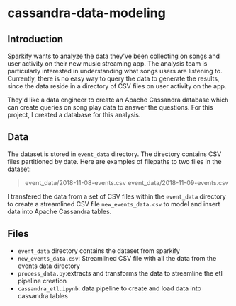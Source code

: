 # cassandra-data-modeling

## Introduction
Sparkify wants to analyze the data they've been collecting on songs and user activity on their new music streaming app. The analysis team is particularly interested in understanding what songs users are listening to. Currently, there is no easy way to query the data to generate the results, since the data reside in a directory of CSV files on user activity on the app.

They'd like a data engineer to create an Apache Cassandra database which can create queries on song play data to answer the questions. For this project, I created a database for this analysis. 

## Data
The dataset is stored in `event_data` directory. The directory contains CSV files partitioned by date. Here are examples of filepaths to two files in the dataset:
> event_data/2018-11-08-events.csv
> event_data/2018-11-09-events.csv

I transfered the  data from a set of CSV files within the `event_data` directory to create a streamlined CSV file `new_events_data.csv` to model and insert data into Apache Cassandra tables.

## Files
* `event_data` directory contains the dataset from sparkify
* `new_events_data.csv`: Streamlined CSV file with all the data from the events data directory
* `process_data.py`:extracts and transforms the data to streamline the etl pipeline creation
* `cassandra_etl.ipynb`: data pipeline to create and load data into cassandra tables
